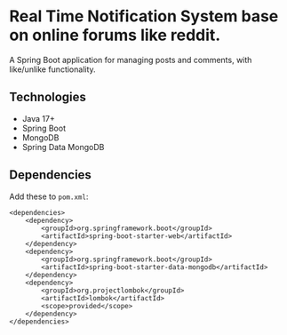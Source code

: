# **Real Time Notification System base on online forums like reddit.**

A Spring Boot application for managing posts and comments, with like/unlike functionality.

## **Technologies**
- Java 17+
- Spring Boot
- MongoDB
- Spring Data MongoDB

## **Dependencies**
Add these to `pom.xml`:
```
<dependencies>
    <dependency>
        <groupId>org.springframework.boot</groupId>
        <artifactId>spring-boot-starter-web</artifactId>
    </dependency>
    <dependency>
        <groupId>org.springframework.boot</groupId>
        <artifactId>spring-boot-starter-data-mongodb</artifactId>
    </dependency>
    <dependency>
        <groupId>org.projectlombok</groupId>
        <artifactId>lombok</artifactId>
        <scope>provided</scope>
    </dependency>
</dependencies>
```
